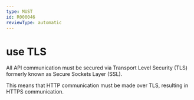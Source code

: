 ```yaml
---
type: MUST
id: R000046
reviewType: automatic
---
```


# use TLS

All API communication must be secured via Transport Level Security (TLS) formerly known as Secure Sockets Layer (SSL).

This means that HTTP communication must be made over TLS, resulting in HTTPS communication.
